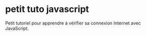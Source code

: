 # petit tuto javascript
Petit tutoriel pour apprendre à vérifier sa connexion Internet avec JavaScript.
